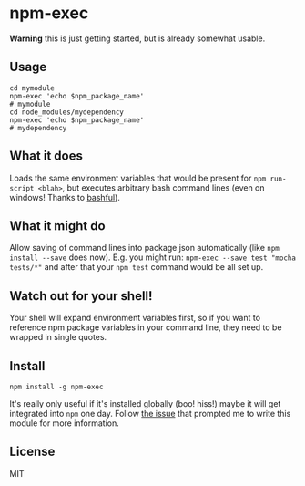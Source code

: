 # npm-exec

**Warning** this is just getting started, but is already somewhat usable.

## Usage

```
cd mymodule
npm-exec 'echo $npm_package_name'
# mymodule
cd node_modules/mydependency
npm-exec 'echo $npm_package_name'
# mydependency
```

## What it does

Loads the same environment variables that would be present for `npm run-script
<blah>`, but executes arbitrary bash command lines (even on windows! Thanks
to [bashful](https://github.com/substack/bashful)).

## What it might do

Allow saving of command lines into package.json automatically (like `npm install
--save` does now). E.g. you might run: `npm-exec --save test "mocha tests/*"`
and after that your `npm test` command would be all set up.

## Watch out for your shell!

Your shell will expand environment variables first, so if you want to reference
npm package variables in your command line, they need to be wrapped in single
quotes.

## Install

`npm install -g npm-exec`

It's really only useful if it's installed globally (boo! hiss!) maybe it will get
integrated into `npm` one day. Follow [the issue][issue-3313] that prompted me
to write this module for more information.

[issue-3313]: https://github.com/isaacs/npm/issues/3313

## License

MIT

